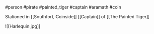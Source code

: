 #person #pirate #painted_tiger #captain #aramath #coin 

Stationed in [[Southfort, Coinside]]
[[Captain]] of [[The Painted Tiger]]

![[Harlequin.jpg]]